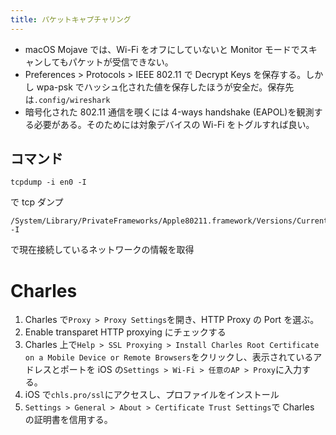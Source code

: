 ```yaml
---
title: パケットキャプチャリング
---
```


- macOS Mojave では、Wi-Fi をオフにしていないと Monitor モードでスキャンしてもパケットが受信できない。
- Preferences > Protocols > IEEE 802.11 で Decrypt Keys を保存する。しかし wpa-psk でハッシュ化された値を保存したほうが安全だ。保存先は`.config/wireshark`
- 暗号化された 802.11 通信を覗くには 4-ways handshake (EAPOL)を観測する必要がある。そのためには対象デバイスの Wi-Fi をトグルすれば良い。

## コマンド

```
tcpdump -i en0 -I
```

で tcp ダンプ

```
/System/Library/PrivateFrameworks/Apple80211.framework/Versions/Current/Resources/airport -I
```

で現在接続しているネットワークの情報を取得

# Charles

1. Charles で`Proxy > Proxy Settings`を開き、HTTP Proxy の Port を選ぶ。
2. Enable transparet HTTP proxying にチェックする
3. Charles 上で`Help > SSL Proxying > Install Charles Root Certificate on a Mobile Device or Remote Browsers`をクリックし、表示されているアドレスとポートを iOS の`Settings > Wi-Fi > 任意のAP > Proxy`に入力する。
4. iOS で`chls.pro/ssl`にアクセスし、プロファイルをインストール
5. `Settings > General > About > Certificate Trust Settings`で Charles の証明書を信用する。
